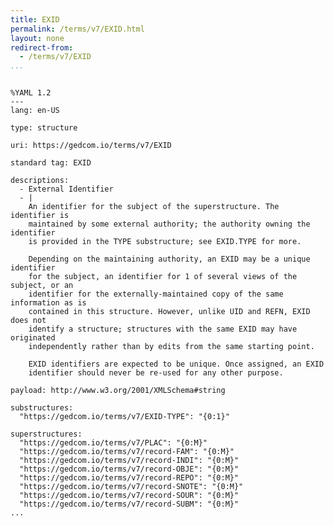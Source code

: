 ```yaml
---
title: EXID
permalink: /terms/v7/EXID.html
layout: none
redirect-from:
  - /terms/v7/EXID
...
```


```

%YAML 1.2
---
lang: en-US

type: structure

uri: https://gedcom.io/terms/v7/EXID

standard tag: EXID

descriptions:
  - External Identifier
  - |
    An identifier for the subject of the superstructure. The identifier is
    maintained by some external authority; the authority owning the identifier
    is provided in the TYPE substructure; see EXID.TYPE for more.
    
    Depending on the maintaining authority, an EXID may be a unique identifier
    for the subject, an identifier for 1 of several views of the subject, or an
    identifier for the externally-maintained copy of the same information as is
    contained in this structure. However, unlike UID and REFN, EXID does not
    identify a structure; structures with the same EXID may have originated
    independently rather than by edits from the same starting point.
    
    EXID identifiers are expected to be unique. Once assigned, an EXID
    identifier should never be re-used for any other purpose.

payload: http://www.w3.org/2001/XMLSchema#string

substructures:
  "https://gedcom.io/terms/v7/EXID-TYPE": "{0:1}"

superstructures:
  "https://gedcom.io/terms/v7/PLAC": "{0:M}"
  "https://gedcom.io/terms/v7/record-FAM": "{0:M}"
  "https://gedcom.io/terms/v7/record-INDI": "{0:M}"
  "https://gedcom.io/terms/v7/record-OBJE": "{0:M}"
  "https://gedcom.io/terms/v7/record-REPO": "{0:M}"
  "https://gedcom.io/terms/v7/record-SNOTE": "{0:M}"
  "https://gedcom.io/terms/v7/record-SOUR": "{0:M}"
  "https://gedcom.io/terms/v7/record-SUBM": "{0:M}"
...

```
